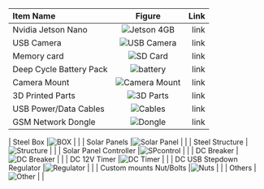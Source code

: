 | Item Name			| Figure           			  | Link           |
| :--------------              	|    :------------:    			  |    ---------:  |
| Nvidia Jetson Nano		|![Jetson 4GB](figure/jetson4gb.jpg) 	  | link	   |
| USB Camera 			|![USB Camera](figure/usb_camera.jpg) 	  | link     	   |
| Memory card			|![SD Card](figure/sdcard.jpg)		  | link	   |
| Deep Cycle Battery Pack	|![battery](figure/battery.jpg) 	  | link	   |
| Camera Mount			|![Camera Mount](figure/camera_mount.jpg) | link	   |
| 3D Printed Parts		|![3D Parts](figure/3D_parts.jpg) 	  | link	   |
| USB Power/Data Cables		|![Cables](figure/Cables.jpg) 	   	  | link	   |
| GSM Network Dongle		|![Dongle](figure/dongle.jpg) 	       	  | link	   |


| Steel Box			|![BOX](figure/steel_box.jpg) 	             |		   |
| Solar Panels			|![Solar Panel](figure/solarpanel.jpg) 	     |		   |
| Steel Structure		|![Structure](figure/steel_structure.jpg)    |		   |
| Solar Panel Controller	|![SPcontrol](figure/panel_controller.jpg)   |		   |
| DC Breaker			|![DC Breaker](figure/dcbreaker.jpg)         |		   |
| DC 12V Timer			|![DC Timer](figure/dctimer.jpg) 	     |		   |
| DC USB Stepdown Regulator	|![Regulator](figure/stepdown_regulator.jpg) |		   | 
| Custom mounts Nut/Bolts	|![Nuts](figure/nutsandbolts.jpg)	     |		   |
| Others			|![Other](figure/others.jpg)		     |		   |
